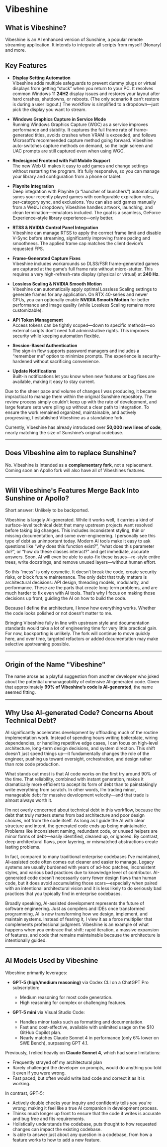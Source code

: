 # Vibeshine

## What is Vibeshine?

Vibeshine is an AI enhanced version of Sunshine, a popular remote streaming application. It intends to integrate all scripts from myself (Nonary) and more.

## Key Features

- **Display Setting Automation**  
  Vibeshine adds multiple safeguards to prevent dummy plugs or virtual displays from getting “stuck” when you return to your PC. It resolves common Windows 11 **24H2** display issues and restores your layout after hard crashes, shutdowns, or reboots. (The only scenario it can’t restore is during a user logout.) The workflow is simplified to a dropdown—just pick the display you want to stream.

- **Windows Graphics Capture in Service Mode**  
  Running Windows Graphics Capture (WGC) as a service improves performance and stability. It captures the full frame rate of frame-generated titles, avoids crashes when VRAM is exceeded, and follows Microsoft’s recommended capture method going forward. Vibeshine auto-switches capture methods on demand, so the login screen and UAC prompts are still captured even when using WGC.

- **Redesigned Frontend with Full Mobile Support**  
  The new Web UI makes it easy to add games and change settings without restarting the program. It’s fully responsive, so you can manage your library and configuration from a phone or tablet.

- **Playnite Integration**  
  Deep integration with Playnite (a “launcher of launchers”) automatically syncs your recently played games with configurable expiration rules, per-category sync, and exclusions. You can also add games manually from a WebUI dropdown; Vibeshine handles artwork, launching, and clean termination—emulators included. The goal is a seamless, GeForce Experience–style library experience—only better.

- **RTSS & NVIDIA Control Panel Integration**  
  Vibeshine can manage RTSS to apply the correct frame limit and disable V-Sync before streaming, significantly improving frame pacing and smoothness. The applied frame cap matches the client device’s requested FPS.

- **Frame-Generated Capture Fixes**  
  Vibeshine includes workarounds so DLSS/FSR frame-generated games are captured at the game’s full frame rate without micro-stutter. This requires a very high-refresh-rate display (physical or virtual) at **240 Hz**.

- **Lossless Scaling & NVIDIA Smooth Motion**  
  Vibeshine can automatically apply optimal Lossless Scaling settings to generate frames for any application. On RTX 40-series and newer GPUs, you can optionally enable **NVIDIA Smooth Motion** for better performance and image quality (while Lossless Scaling remains more customizable).

- **API Token Management**  
  Access tokens can be tightly scoped—down to specific methods—so external scripts don’t need full administrative rights. This improves security while keeping automation flexible.

- **Session-Based Authentication**  
  The sign-in flow supports password managers and includes a “remember me” option to minimize prompts. The experience is security-hardened without sacrificing convenience.

- **Update Notifications**  
  Built-in notifications let you know when new features or bug fixes are available, making it easy to stay current.


Due to the sheer pace and volume of changes I was producing, it became impractical to manage them within the original Sunshine repository. The review process simply couldn’t keep up with the rate of development, and large feature sets were piling up without a clear path to integration. To ensure the work remained organized, maintainable, and actively progressing, I established Vibeshine as a standalone fork.

Currently, Vibeshine has already introduced over **50,000 new lines of code**, nearly matching the size of Sunshine’s original codebase.

---

## Does Vibeshine aim to replace Sunshine?

No. Vibeshine is intended as a **complementary fork**, not a replacement. Coming soon an Apollo fork will also have all of Vibeshines features.

---

## Will Vibeshine's Features Merge Back Into Sunshine or Apollo?

Short answer: Unlikely to be backported.

Vibeshine is largely AI-generated. While it works well, it carries a kind of surface-level technical debt that many upstream projects want resolved before taking big changes. This includes inconsistent styling, thin or missing documentation, and some over-engineering. I personally see this type of debt as unimportant today. Modern AI tools make it easy to ask questions like “why does this function exist?”, “what does this parameter do?”, or “how do these classes interact?” and get immediate, accurate answers. Soon, AI will even be able to auto-fix these issues—re-style entire trees, write docstrings, and remove unused layers—without human effort.

So this “mess” is only cosmetic. It doesn’t break the code, create security risks, or block future maintenance. The only debt that truly matters is architectural decisions: API design, threading models, modularity, and performance. These are the parts that create long-term problems, and are much harder to fix even with AI tools. That’s why I focus on making those decisions up front, guiding the AI on how to build the code.

Because I define the architecture, I know how everything works. Whether the code looks polished or not doesn’t matter to me. 

Bringing Vibeshine fully in line with upstream style and documentation standards would take a lot of engineering time for very little practical gain. For now, backporting is unlikely. The fork will continue to move quickly here, and over time, targeted refactors or added documentation may make selective upstreaming possible.

---


## Origin of the Name "Vibeshine"

The name arose as a playful suggestion from another developer who joked about the potential unmanageability of extensive AI-generated code. Given that approximately **99% of Vibeshine’s code is AI-generated**, the name seemed fitting.

---

## Why Use AI-generated Code? Concerns About Technical Debt?

AI significantly accelerates development by offloading much of the routine implementation work. Instead of spending hours writing boilerplate, wiring dependencies, or handling repetitive edge cases, I can focus on high-level architecture, long-term design decisions, and system direction. This shift doesn’t just speed things up—it fundamentally changes the role of the engineer, pushing us toward oversight, orchestration, and design rather than rote code production.

What stands out most is that AI code works on the first try around 90% of the time. That reliability, combined with instant generation, makes it dramatically more efficient to accept its form of debt than to painstakingly write everything from scratch. In other words, I’m trading minor, manageable debt for massive development velocity—and that trade is almost always worth it.

I’m not overly concerned about technical debt in this workflow, because the debt that truly matters stems from bad architecture and poor design choices, not from the code itself. As long as I guide the AI with clear structure and intent, the generated code ends up being maintainable. Problems like inconsistent naming, redundant code, or unused helpers are minor forms of debt—easily identified, cleaned up, or ignored. By contrast, deep architectural flaws, poor layering, or mismatched abstractions create lasting problems.


In fact, compared to many traditional enterprise codebases I’ve maintained, AI-assisted code often comes out cleaner and easier to manage. Legacy systems are usually burdened with years of ad-hoc patches, inconsistent styles, and various bad practices due to knowledge level of contributor. AI-generated code doesn’t necessarily carry fewer design flaws than human code, but it does avoid accumulating those scars—especially when paired with an intentional architectural vision and it is less likely to do seriously bad practices that you typically find in enterprise codebases.

Broadly speaking, AI-assisted development represents the future of software engineering. Just as compilers and IDEs once transformed programming, AI is now transforming how we design, implement, and maintain systems. Instead of fearing it, I view it as a force multiplier that complements professional judgment. Vibeshine is an example of what happens when you embrace that shift: rapid iteration, a massive expansion of features, and code that remains maintainable because the architecture is intentionally guided.

---

## AI Models Used by Vibeshine

Vibeshine primarily leverages:

- **GPT-5 (high/medium reasoning)** via Codex CLI on a ChatGPT Pro subscription:
  - Medium reasoning for most code generation.
  - High reasoning for complex or challenging features.

- **GPT-5 mini** via Visual Studio Code:
  - Handles minor tasks such as formatting and documentation.
  - Fast and cost-effective, available with unlimited usage on the $10 GitHub Copilot plan.
  - Nearly matches Claude Sonnet 4 in performance (only 6% lower on SWE Bench), surpassing GPT 4.1.

Previously, I relied heavily on **Claude Sonnet 4**, which had some limitations:
- Frequently strayed off my architectural plan
- Rarely challenged the developer on prompts, would do anything you told it even if you were wrong.
- Fast paced, but often would write bad code and correct it as it is working.

In contrast, GPT-5:
- Actively double checks your inquiry and confidently tells you you're wrong; making it feel like a true AI companion in development process.
- Thinks much longer up front to ensure that the code it writes is accurate and bug free and fits requirements.
- Holistically understands the codebase, puts thought to how requested changes can impact the existing codebase.
- Is able to answer just about any question in a codebase, from how a feature works to how to add a new feature.
